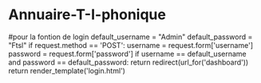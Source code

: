 # Annuaire-T-I-phonique
#pour la fontion de login
default_username = "Admin"
default_password = "Ftsl"
if request.method == 'POST':
username = request.form['username']
password = request.form['password']
if username == default_username and password == default_password:
return redirect(url_for('dashboard'))
return render_template('login.html')